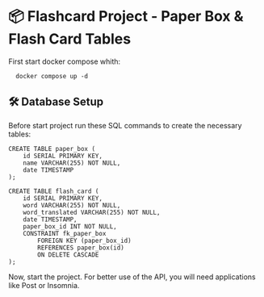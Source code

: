 # 📦 Flashcard Project - Paper Box & Flash Card Tables

First start docker compose whith:

```
  docker compose up -d
```


## 🛠️ Database Setup

Before start project run these SQL commands to create the necessary tables:

```
CREATE TABLE paper_box (
    id SERIAL PRIMARY KEY,
    name VARCHAR(255) NOT NULL,
    date TIMESTAMP
);

CREATE TABLE flash_card (
    id SERIAL PRIMARY KEY,
    word VARCHAR(255) NOT NULL,
    word_translated VARCHAR(255) NOT NULL,
    date TIMESTAMP,
    paper_box_id INT NOT NULL,
    CONSTRAINT fk_paper_box
        FOREIGN KEY (paper_box_id)
        REFERENCES paper_box(id)
        ON DELETE CASCADE
);

```
Now, start the project. For better use of the API, you will need applications like Post or Insomnia.
